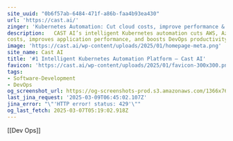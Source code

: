 ```yaml
---
site_uuid: "0b6f57ab-6484-471f-a86b-faa4b93ea430"
url: 'https://cast.ai/'
zinger: 'Kubernetes Automation: Cut cloud costs, improve performance & enhance security'
description:   CAST AI’s intelligent Kubernetes automation cuts AWS, Azure, and GCP cloud
costs, improves application performance, and boosts DevOps productivity.
image: 'https://cast.ai/wp-content/uploads/2025/01/homepage-meta.png'
site_name: Cast AI
title: '#1 Intelligent Kubernetes Automation Platform – Cast AI'
favicon: 'https://cast.ai/wp-content/uploads/2025/01/favicon-300x300.png'
tags:
- Software-Development
- DevOps
og_screenshot_url: https://og-screenshots-prod.s3.amazonaws.com/1366x768/80/false/a7449c875f712ddbcea9b3062ec7627f011833f162e752f68c3d59a09a8baac1.jpeg
last_jina_request: '2025-03-09T06:45:02.107Z'
jina_error: "\"'HTTP error! status: 429'\""
og_last_fetch: 2025-03-07T05:19:02.918Z
---
```

[[Dev Ops]]
